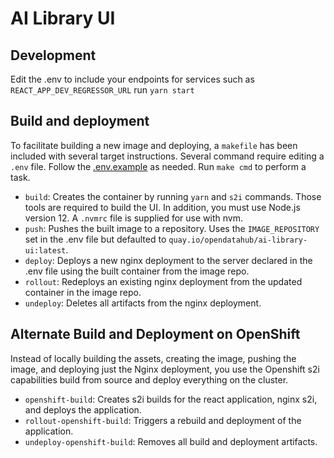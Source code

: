 # AI Library UI

## Development
Edit the .env to include your endpoints for services such as `REACT_APP_DEV_REGRESSOR_URL`
run `yarn start`

## Build and deployment
To facilitate building a new image and deploying, a `makefile` has been included with several target instructions.  Several command require editing a `.env` file.  Follow the [.env.example](.env.example) as needed.  Run `make cmd` to perform a task.
- `build`: Creates the container by running `yarn` and `s2i` commands.  Those tools are required to build the UI.  In addition, you must use Node.js version 12.  A `.nvmrc` file is supplied for use with nvm.
- `push`: Pushes the built image to a repository.  Uses the `IMAGE_REPOSITORY` set in the .env file but defaulted to `quay.io/opendatahub/ai-library-ui:latest`.
- `deploy`: Deploys a new nginx deployment to the server declared in the .env file using the built container from the image repo.
- `rollout`: Redeploys an existing nginx deployment from the updated container in the image repo.
- `undeploy`: Deletes all artifacts from the nginx deployment.

## Alternate Build and Deployment on OpenShift
Instead of locally building the assets, creating the image, pushing the image, and deploying just the Nginx deployment, you use the Openshift s2i capabilities build from source and deploy everything on the cluster.
- `openshift-build`: Creates s2i builds for the react application, nginx s2i, and deploys the application.
- `rollout-openshift-build`: Triggers a rebuild and deployment of the application.
- `undeploy-openshift-build`: Removes all build and deployment artifacts.



